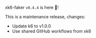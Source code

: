 xk6-faker `v0.4.4` is here 🎉!

This is a maintenance release, changes:

- Update k6 to v1.0.0
- Use shared GitHub workflows from xk6
